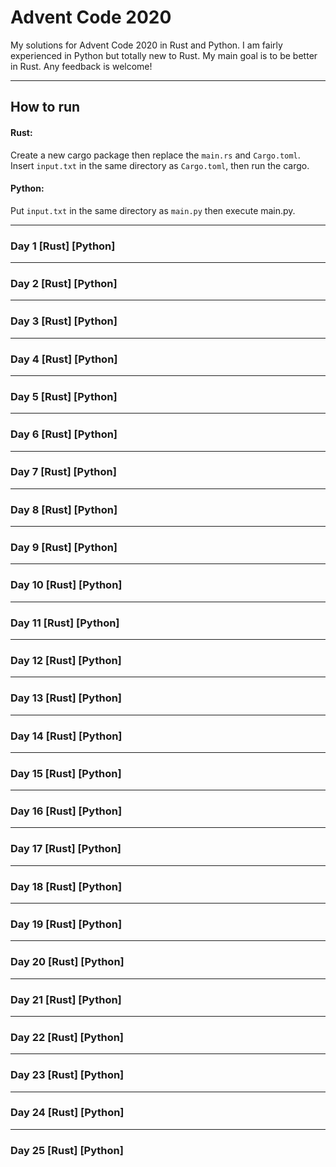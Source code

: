 # Advent Code 2020
My solutions for Advent Code 2020 in Rust and Python. I am fairly experienced in Python but totally new to Rust. My main goal is to be better in Rust. Any feedback is welcome!
___

## How to run
#### Rust:
Create a new cargo package then replace the `main.rs` and `Cargo.toml`. Insert `input.txt` in the same directory as `Cargo.toml`, then run the cargo.

#### Python:
Put `input.txt` in the same directory as `main.py` then execute main.py.
___
### Day 1 [Rust] [Python]
___
### Day 2 [Rust] [Python]
___
### Day 3 [Rust] [Python]
___
### Day 4 [Rust] [Python]
___
### Day 5 [Rust] [Python]
___
### Day 6 [Rust] [Python]
___
### Day 7 [Rust] [Python]
___
### Day 8 [Rust] [Python]
___
### Day 9 [Rust] [Python]
___
### Day 10 [Rust] [Python]
___
### Day 11 [Rust] [Python]
___
### Day 12 [Rust] [Python]
___
### Day 13 [Rust] [Python]
___
### Day 14 [Rust] [Python]
___
### Day 15 [Rust] [Python]
___
### Day 16 [Rust] [Python]
___
### Day 17 [Rust] [Python]
___
### Day 18 [Rust] [Python]
___
### Day 19 [Rust] [Python]
___
### Day 20 [Rust] [Python]
___
### Day 21 [Rust] [Python]
___
### Day 22 [Rust] [Python]
___
### Day 23 [Rust] [Python]
___
### Day 24 [Rust] [Python]
___
### Day 25 [Rust] [Python]
